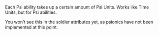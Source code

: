 Each Psi ability takes up a certain amount of Psi Units. Works like Time
Units, but for Psi abilities.

You won't see this in the soldier attributes yet, as psionics have not
been implemented at this point.